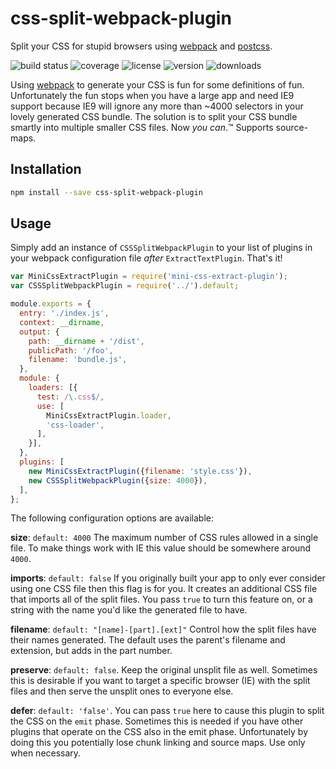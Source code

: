 # css-split-webpack-plugin

Split your CSS for stupid browsers using [webpack] and [postcss].

![build status](http://img.shields.io/travis/metalabdesign/css-split-webpack-plugin/master.svg?style=flat)
![coverage](http://img.shields.io/coveralls/metalabdesign/css-split-webpack-plugin/master.svg?style=flat)
![license](http://img.shields.io/npm/l/css-split-webpack-plugin.svg?style=flat)
![version](http://img.shields.io/npm/v/css-split-webpack-plugin.svg?style=flat)
![downloads](http://img.shields.io/npm/dm/css-split-webpack-plugin.svg?style=flat)

Using [webpack] to generate your CSS is fun for some definitions of fun. Unfortunately the fun stops when you have a large app and need IE9 support because IE9 will ignore any more than ~4000 selectors in your lovely generated CSS bundle. The solution is to split your CSS bundle smartly into multiple smaller CSS files. Now _you can_.™ Supports source-maps.

## Installation

```sh
npm install --save css-split-webpack-plugin
```

## Usage

Simply add an instance of `CSSSplitWebpackPlugin` to your list of plugins in your webpack configuration file _after_ `ExtractTextPlugin`. That's it!

```javascript
var MiniCssExtractPlugin = require('mini-css-extract-plugin');
var CSSSplitWebpackPlugin = require('../').default;

module.exports = {
  entry: './index.js',
  context: __dirname,
  output: {
    path: __dirname + '/dist',
    publicPath: '/foo',
    filename: 'bundle.js',
  },
  module: {
    loaders: [{
      test: /\.css$/,
      use: [
        MiniCssExtractPlugin.loader,
        'css-loader',
      ],
    }],
  },
  plugins: [
    new MiniCssExtractPlugin({filename: 'style.css'}),
    new CSSSplitWebpackPlugin({size: 4000}),
  ],
};
```

The following configuration options are available:

**size**: `default: 4000` The maximum number of CSS rules allowed in a single file. To make things work with IE this value should be somewhere around `4000`.

**imports**: `default: false` If you originally built your app to only ever consider using one CSS file then this flag is for you. It creates an additional CSS file that imports all of the split files. You pass `true` to turn this feature on, or a string with the name you'd like the generated file to have.

**filename**: `default: "[name]-[part].[ext]"` Control how the split files have their names generated. The default uses the parent's filename and extension, but adds in the part number.

**preserve**: `default: false`. Keep the original unsplit file as well. Sometimes this is desirable if you want to target a specific browser (IE) with the split files and then serve the unsplit ones to everyone else.

**defer**: `default: 'false'`. You can pass `true` here to cause this plugin to split the CSS on the `emit` phase. Sometimes this is needed if you have other plugins that operate on the CSS also in the emit phase. Unfortunately by doing this you potentially lose chunk linking and source maps. Use only when necessary.

[webpack]: http://webpack.github.io/
[herp]: https://github.com/ONE001/css-file-rules-webpack-separator
[postcss]: https://github.com/postcss/postcss
[postcss-chunk]: https://github.com/mattfysh/postcss-chunk
